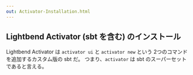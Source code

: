 ```yaml
---
out: Activator-Installation.html
---
```


  [Manual-Installation]: Manual-Installation.html

Lightbend Activator (sbt を含む) のインストール 
-------------------------------------------

Lightbend Activator は `activator ui` と `activator new` という
2つのコマンドを追加するカスタム版の sbt だ。
つまり、`activator` は sbt のスーパーセットであると言える。
